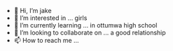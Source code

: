 - 👋 Hi, I’m jake
- 👀 I’m interested in ... girls
- 🌱 I’m currently learning ... in ottumwa high school
- 💞️ I’m looking to collaborate on ... a good relationship
- 📫 How to reach me ...

<!---
arthermorgen/arthermorgen is a ✨ special ✨ repository because its `README.md` (this file) appears on your GitHub profile.
You can click the Preview link to take a look at your changes.
--->
